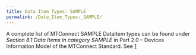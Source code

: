 ```yaml
---
title: Data Item Types: SAMPLE
permalink: /Data_Item_Types:_SAMPLE/
---
```


A complete list of MTConnect SAMPLE DataItem types can be found under
*Section 8.1 Data Items in category SAMPLE* in Part 2.0 – Devices
Information Model of the MTConnect Standard. See
[1](https://www.mtconnect.org/standard20181)